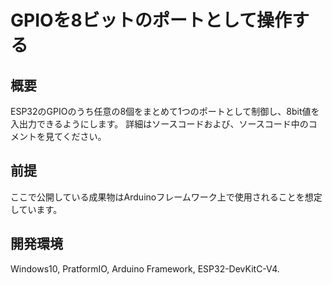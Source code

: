 # GPIOを8ビットのポートとして操作する

## 概要
ESP32のGPIOのうち任意の8個をまとめて1つのポートとして制御し、8bit値を入出力できるようにします。
詳細はソースコードおよび、ソースコード中のコメントを見てください。

## 前提
ここで公開している成果物はArduinoフレームワーク上で使用されることを想定しています。

## 開発環境
Windows10, PratformIO, Arduino Framework, ESP32-DevKitC-V4.
